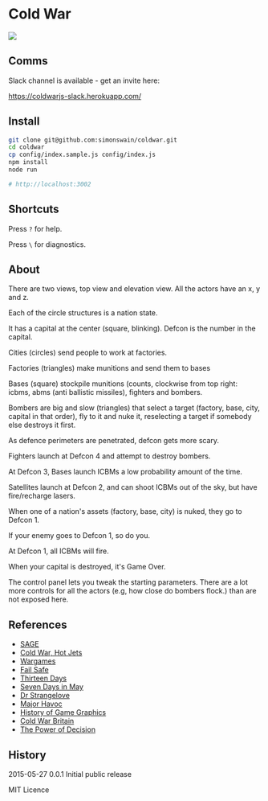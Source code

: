 # Cold War

![](http://i.imgur.com/PNsaof4.gif) 

## Comms

Slack channel is available - get an invite here:

https://coldwarjs-slack.herokuapp.com/


## Install

```bash
git clone git@github.com:simonswain/coldwar.git
cd coldwar
cp config/index.sample.js config/index.js
npm install
node run

# http://localhost:3002
```

## Shortcuts

Press `?` for help.

Press `\` for diagnostics.

## About

There are two views, top view and elevation view. All the actors have an x, y and z.

Each of the circle structures is a nation state.

It has a capital at the center (square, blinking). Defcon is the number in the capital.

Cities (circles) send people to work at factories.

Factories (triangles) make munitions and send them to bases

Bases (square) stockpile munitions (counts, clockwise from top right: icbms, abms (anti ballistic missiles), 
fighters and bombers.

Bombers are big and slow (triangles) that select a target (factory, base, city, capital in that order), fly to it 
and nuke it, reselecting a target if somebody else destroys it first.

As defence perimeters are penetrated, defcon gets more scary.

Fighters launch at Defcon 4 and attempt to destroy bombers.

At Defcon 3, Bases launch ICBMs a low probability amount of the time.

Satellites launch at Defcon 2, and can shoot ICBMs out of the sky, but have fire/recharge lasers.

When one of a nation's assets (factory, base, city) is nuked, they go to Defcon 1.

If your enemy goes to Defcon 1, so do you.

At Defcon 1, all ICBMs will fire.

When your capital is destroyed, it's Game Over.

The control panel lets you tweak the starting parameters. There are a lot more controls for all the actors (e.g, how close do bombers flock.) than are not exposed here.

## References

* [SAGE](https://www.youtube.com/results?search_query=sage+computer)
* [Cold War, Hot Jets](https://www.youtube.com/watch?v=oJtzyFRy2Ko)
* [Wargames](https://www.youtube.com/watch?v=NHWjlCaIrQo)
* [Fail Safe](https://www.youtube.com/watch?v=-9R3w8wDrmM)
* [Thirteen Days](https://www.youtube.com/watch?v=-yfIoHXOO9E)
* [Seven Days in May](https://www.youtube.com/watch?v=nwMjiArJFhM)
* [Dr Strangelove](https://www.youtube.com/watch?v=vuP6KbIsNK4)
* [Major Havoc](https://www.youtube.com/watch?v=rbq1LE9MJc0)
* [History of Game Graphics](https://www.youtube.com/watch?v=dzN2pgL0zeg&index=1&list=PLOQZmjD6P2HlOoEVKOPaCFvLnjP865X1f)
* [Cold War Britain](https://www.youtube.com/watch?v=TZi_rrZX4bo)
* [The Power of Decision](https://www.youtube.com/watch?v=q2v0YuDatpc)

## History

2015-05-27 0.0.1 Initial public release

MIT Licence
